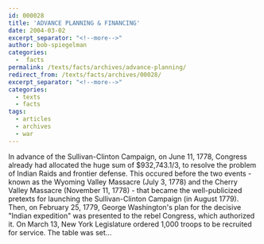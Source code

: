 ```yaml
---
id: 000028
title: 'ADVANCE PLANNING & FINANCING'
date: 2004-03-02
excerpt_separator: "<!--more-->"
author: bob-spiegelman
categories:
  -  facts
permalink: /texts/facts/archives/advance-planning/
redirect_from: /texts/facts/archives/00028/
excerpt_separator: "<!--more-->"
categories:
  - texts
  - facts
tags:
  - articles
  - archives
  - war
---
```


In advance of the Sullivan-Clinton Campaign, on June 11, 1778, Congress already had allocated the huge sum of $932,743.1/3, to resolve the problem of Indian Raids and frontier defense. This occured before the two events - known as the Wyoming Valley Massacre (July 3, 1778) and the Cherry Valley Massacre (November 11, 1778) - that became the well-publicized pretexts for launching the Sullivan-Clinton Campaign (in August 1779). Then, on February 25, 1779, George Washington's plan for the decisive "Indian expedition" was presented to the rebel Congress, which authorized it. On March 13, New York Legislature ordered 1,000 troops to be recruited for service. The table was set...
